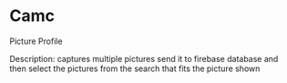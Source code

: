 # Camc
Picture Profile

Description: captures multiple pictures send it to firebase database and then select the pictures from the search that fits the picture shown
